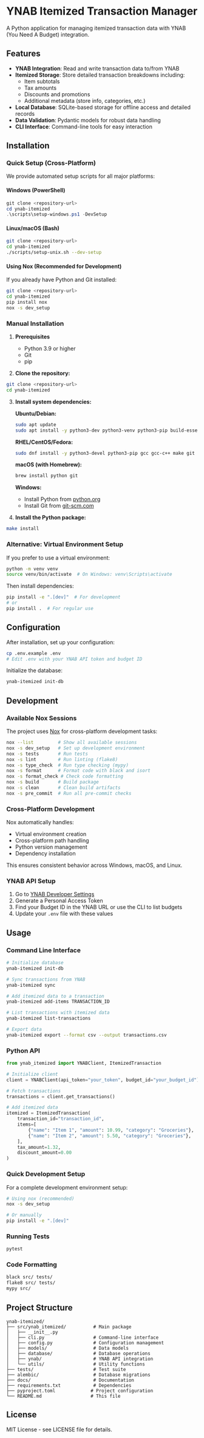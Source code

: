 # YNAB Itemized Transaction Manager

A Python application for managing itemized transaction data with YNAB (You Need A Budget) integration.

## Features

- **YNAB Integration**: Read and write transaction data to/from YNAB
- **Itemized Storage**: Store detailed transaction breakdowns including:
  - Item subtotals
  - Tax amounts
  - Discounts and promotions
  - Additional metadata (store info, categories, etc.)
- **Local Database**: SQLite-based storage for offline access and detailed records
- **Data Validation**: Pydantic models for robust data handling
- **CLI Interface**: Command-line tools for easy interaction

## Installation

### Quick Setup (Cross-Platform)

We provide automated setup scripts for all major platforms:

#### Windows (PowerShell)
```powershell
git clone <repository-url>
cd ynab-itemized
.\scripts\setup-windows.ps1 -DevSetup
```

#### Linux/macOS (Bash)
```bash
git clone <repository-url>
cd ynab-itemized
./scripts/setup-unix.sh --dev-setup
```

#### Using Nox (Recommended for Development)
If you already have Python and Git installed:

```bash
git clone <repository-url>
cd ynab-itemized
pip install nox
nox -s dev_setup
```

### Manual Installation

1. **Prerequisites**
   - Python 3.9 or higher
   - Git
   - pip

2. **Clone the repository:**
```bash
git clone <repository-url>
cd ynab-itemized
```

3. **Install system dependencies:**

   **Ubuntu/Debian:**
   ```bash
   sudo apt update
   sudo apt install -y python3-dev python3-venv python3-pip build-essential git
   ```

   **RHEL/CentOS/Fedora:**
   ```bash
   sudo dnf install -y python3-devel python3-pip gcc gcc-c++ make git
   ```

   **macOS (with Homebrew):**
   ```bash
   brew install python git
   ```

   **Windows:**
   - Install Python from [python.org](https://python.org)
   - Install Git from [git-scm.com](https://git-scm.com)

4. **Install the Python package:**
```bash
make install
```

### Alternative: Virtual Environment Setup

If you prefer to use a virtual environment:

```bash
python -m venv venv
source venv/bin/activate  # On Windows: venv\Scripts\activate
```

Then install dependencies:
```bash
pip install -e ".[dev]"  # For development
# or
pip install .  # For regular use
```

## Configuration

After installation, set up your configuration:
```bash
cp .env.example .env
# Edit .env with your YNAB API token and budget ID
```

Initialize the database:
```bash
ynab-itemized init-db
```

## Development

### Available Nox Sessions

The project uses [Nox](https://nox.thea.codes/) for cross-platform development tasks:

```bash
nox --list         # Show all available sessions
nox -s dev_setup   # Set up development environment
nox -s tests       # Run tests
nox -s lint        # Run linting (flake8)
nox -s type_check  # Run type checking (mypy)
nox -s format      # Format code with black and isort
nox -s format_check # Check code formatting
nox -s build       # Build package
nox -s clean       # Clean build artifacts
nox -s pre_commit  # Run all pre-commit checks
```

### Cross-Platform Development

Nox automatically handles:
- Virtual environment creation
- Cross-platform path handling
- Python version management
- Dependency installation

This ensures consistent behavior across Windows, macOS, and Linux.

### YNAB API Setup

1. Go to [YNAB Developer Settings](https://app.youneedabudget.com/settings/developer)
2. Generate a Personal Access Token
3. Find your Budget ID in the YNAB URL or use the CLI to list budgets
4. Update your `.env` file with these values

## Usage

### Command Line Interface

```bash
# Initialize database
ynab-itemized init-db

# Sync transactions from YNAB
ynab-itemized sync

# Add itemized data to a transaction
ynab-itemized add-items TRANSACTION_ID

# List transactions with itemized data
ynab-itemized list-transactions

# Export data
ynab-itemized export --format csv --output transactions.csv
```

### Python API

```python
from ynab_itemized import YNABClient, ItemizedTransaction

# Initialize client
client = YNABClient(api_token="your_token", budget_id="your_budget_id")

# Fetch transactions
transactions = client.get_transactions()

# Add itemized data
itemized = ItemizedTransaction(
    transaction_id="transaction_id",
    items=[
        {"name": "Item 1", "amount": 10.99, "category": "Groceries"},
        {"name": "Item 2", "amount": 5.50, "category": "Groceries"},
    ],
    tax_amount=1.32,
    discount_amount=0.00
)
```

### Quick Development Setup

For a complete development environment setup:

```bash
# Using nox (recommended)
nox -s dev_setup

# Or manually
pip install -e ".[dev]"
```

### Running Tests

```bash
pytest
```

### Code Formatting

```bash
black src/ tests/
flake8 src/ tests/
mypy src/
```

## Project Structure

```
ynab-itemized/
├── src/ynab_itemized/          # Main package
│   ├── __init__.py
│   ├── cli.py                  # Command-line interface
│   ├── config.py               # Configuration management
│   ├── models/                 # Data models
│   ├── database/               # Database operations
│   ├── ynab/                   # YNAB API integration
│   └── utils/                  # Utility functions
├── tests/                      # Test suite
├── alembic/                    # Database migrations
├── docs/                       # Documentation
├── requirements.txt            # Dependencies
├── pyproject.toml             # Project configuration
└── README.md                  # This file
```

## License

MIT License - see LICENSE file for details.
